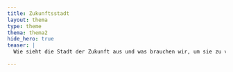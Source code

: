 ```yaml
---
title: Zukunftsstadt
layout: thema
type: theme
thema: thema2
hide_hero: true
teaser: |
  Wie sieht die Stadt der Zukunft aus und was brauchen wir, um sie zu verwirklichen?

---
```


